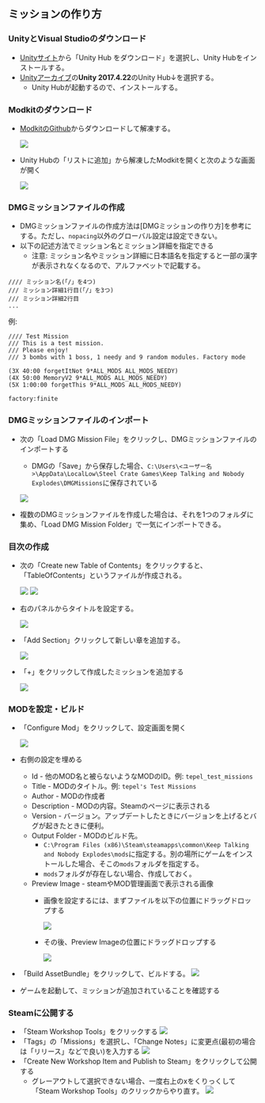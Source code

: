 ﻿## ミッションの作り方

### UnityとVisual Studioのダウンロード

* [Unityサイト](https://unity3d.com/jp/get-unity/download)から「Unity Hub をダウンロード」を選択し、Unity Hubをインストールする。
* [Unityアーカイブ](https://unity3d.com/jp/get-unity/download/archive)の**Unity 2017.4.22**のUnity Hub↓を選択する。
  * Unity Hubが起動するので、インストールする。
  <!-- * 「MonoDevelop / Unity Debugger」と「Microsoft Visual Studio Community 2017」が追加でインストールする。その他はあってもなくてもOK。-->


### Modkitのダウンロード

* [ModkitのGithub](https://github.com/Qkrisi/ktanemodkit)からダウンロードして解凍する。

  ![](pic1.png)

* Unity Hubの「リストに追加」から解凍したModkitを開くと次のような画面が開く

  ![](pic2.png)

### DMGミッションファイルの作成

* DMGミッションファイルの作成方法は[DMGミッションの作り方]を参考にする。ただし、`nopacing`以外のグローバル設定は設定できない。
* 以下の記述方法でミッション名とミッション詳細を指定できる
  * 注意: ミッション名やミッション詳細に日本語名を指定すると一部の漢字が表示されなくなるので、アルファベットで記載する。

```
//// ミッション名(「/」を4つ)
/// ミッション詳細1行目(「/」を3つ)
/// ミッション詳細2行目
...
```

例:
```
//// Test Mission
/// This is a test mission.
/// Please enjoy!
/// 3 bombs with 1 boss, 1 needy and 9 random modules. Factory mode 

(3X 40:00 forgetItNot 9*ALL_MODS ALL_MODS_NEEDY)
(4X 50:00 MemoryV2 9*ALL_MODS ALL_MODS_NEEDY)
(5X 1:00:00 forgetThis 9*ALL_MODS ALL_MODS_NEEDY)

factory:finite
```

### DMGミッションファイルのインポート

* 次の「Load DMG Mission File」をクリックし、DMGミッションファイルのインポートする
  * DMGの「Save」から保存した場合、`C:\Users\<ユーザー名>\AppData\LocalLow\Steel Crate Games\Keep Talking and Nobody Explodes\DMGMissions`に保存されている

  ![](pic5.png)

* 複数のDMGミッションファイルを作成した場合は、それを1つのフォルダに集め、「Load DMG Mission Folder」で一気にインポートできる。

### 目次の作成

* 次の「Create new Table of Contents」をクリックすると、「TableOfContents」というファイルが作成される。

  ![](pic6.png)
  ![](pic7.png)

* 右のパネルからタイトルを設定する。

  ![](pic8.png)

* 「Add Section」クリックして新しい章を追加する。

  ![](pic9.png)

* 「+」をクリックして作成したミッションを追加する


  ![](pic10.png)


### MODを設定・ビルド

* 「Configure Mod」をクリックして、設定画面を開く

  ![](pic11.png)

* 右側の設定を埋める
  * Id - 他のMOD名と被らないようなMODのID。例: `tepel_test_missions`
  * Title - MODのタイトル。例: `tepel's Test Missions`
  * Author - MODの作成者
  * Description - MODの内容。Steamのページに表示される
  * Version - バージョン。アップデートしたときにバージョンを上げるとバグが起きたときに便利。
  * Output Folder - MODのビルド先。
    * `C:\Program Files (x86)\Steam\steamapps\common\Keep Talking and Nobody Explodes\mods`に指定する。別の場所にゲームをインストールした場合、そこの`mods`フォルダを指定する。
    * `mods`フォルダが存在しない場合、作成しておく。
  * Preview Image - steamやMOD管理画面で表示される画像
    * 画像を設定するには、まずファイルを以下の位置にドラッグドロップする

      ![](pic12.png)

    * その後、Preview Imageの位置にドラッグドロップする

      ![](pic13.png)

* 「Build AssetBundle」をクリックして、ビルドする。
  ![](pic14.png)

* ゲームを起動して、ミッションが追加されていることを確認する

### Steamに公開する

* 「Steam Workshop Tools」をクリックする
  ![](pic15.png)
* 「Tags」の「Missions」を選択し、「Change Notes」に変更点(最初の場合は「リリース」などで良い)を入力する
  ![](pic16.png)
* 「Create New Workshop Item and Publish to Steam」をクリックして公開する
  * グレーアウトして選択できない場合、一度右上のxをくりっくして「Steam Workshop Tools」のクリックからやり直す。
  ![](pic17.png)